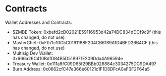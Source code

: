# Contracts

Wallet Addresses and Contracts:

* $ZMBE Token: 0xbefd2cD02021E59116953d42a74DC834dDCf9c9f \(this has changed, do not use\) 
* MasterChef: 0xF07fc10C5C0161188F204CB6189A1D4BFD26B4CF \(this has changed, do not use\) 
* Multisig Dev Wallet: 0x666a26C410BdfDB4B5D51B971E209Dda4A96594e
* Treasury Wallet: 0x111a8fC09D65f29BBb026884c3034275DC9DA497
* Burn Address: 0x0662cfC47e366e60121c1F1D8DFcA0eF0F2F64a5



  


